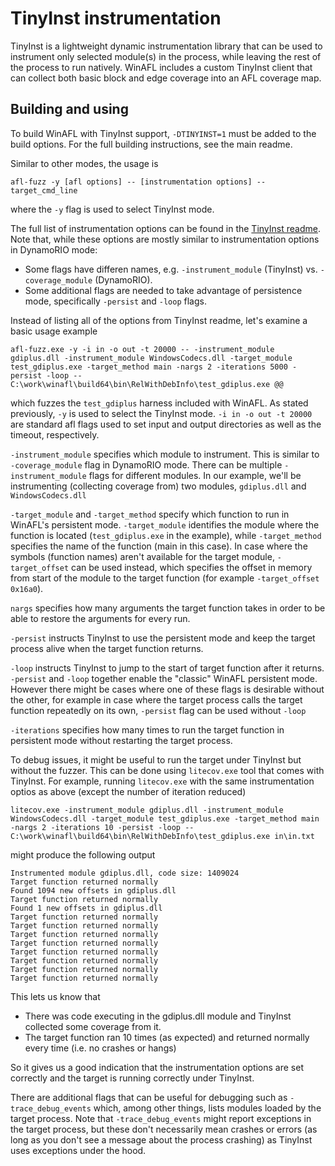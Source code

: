 # TinyInst instrumentation

TinyInst is a lightweight dynamic instrumentation library that can be used to instrument only selected module(s) in the process, while leaving the rest of the process to run natively. WinAFL includes a custom TinyInst client that can collect both basic block and edge coverage into an AFL coverage map.

## Building and using

To build WinAFL with TinyInst support, `-DTINYINST=1` must be added to the build options. For the full building instructions, see the main readme.

Similar to other modes, the usage is

```
afl-fuzz -y [afl options] -- [instrumentation options] -- target_cmd_line
```

where the `-y` flag is used to select TinyInst mode.

The full list of instrumentation options can be found in the [TinyInst readme](https://github.com/googleprojectzero/TinyInst). Note that, while these options are mostly similar to instrumentation options in DynamoRIO mode:
  - Some flags have differen names, e.g. `-instrument_module` (TinyInst) vs. `-coverage_module` (DynamoRIO).
  - Some additional flags are needed to take advantage of persistence mode, specifically `-persist` and `-loop` flags.

Instead of listing all of the options from TinyInst readme, let's examine a basic usage example

```
afl-fuzz.exe -y -i in -o out -t 20000 -- -instrument_module gdiplus.dll -instrument_module WindowsCodecs.dll -target_module test_gdiplus.exe -target_method main -nargs 2 -iterations 5000 -persist -loop -- C:\work\winafl\build64\bin\RelWithDebInfo\test_gdiplus.exe @@
```

which fuzzes the `test_gdiplus` harness included with WinAFL. As stated previously, `-y` is used to select the TinyInst mode. `-i in -o out -t 20000` are standard afl flags used to set input and output directories as well as the timeout, respectively.

`-instrument_module` specifies which module to instrument. This is similar to `-coverage_module` flag in DynamoRIO mode. There can be multiple `-instrument_module` flags for different modules. In our example, we'll be instrumenting (collecting coverage from) two modules, `gdiplus.dll` and `WindowsCodecs.dll`

`-target_module` and `-target_method` specify which function to run in WinAFL's persistent mode. `-target_module` identifies the module where the function is located (`test_gdiplus.exe` in the example), while `-target_method` specifies the name of the function (main in this case). In case where the symbols (function names) aren't available for the target module, `-target_offset` can be used instead, which specifies the offset in memory from start of the module to the target function (for example `-target_offset 0x16a0`).

`nargs` specifies how many arguments the target function takes in order to be able to restore the arguments for every run.

`-persist` instructs TinyInst to use the persistent mode and keep the target process alive when the target function returns.

`-loop` instructs TinyInst to jump to the start of target function after it returns. `-persist` and `-loop` together enable the "classic" WinAFL persistent mode. However there might be cases where one of these flags is desirable without the other, for example in case where the target process calls the target function repeatedly on its own, `-persist` flag can be used without `-loop`

`-iterations` specifies how many times to run the target function in persistent mode without restarting the target process.

To debug issues, it might be useful to run the target under TinyInst but without the fuzzer. This can be done using `litecov.exe` tool that comes with TinyInst. For example, running `litecov.exe` with the same instrumentation optios as above (except the number of iteration reduced)

```
litecov.exe -instrument_module gdiplus.dll -instrument_module WindowsCodecs.dll -target_module test_gdiplus.exe -target_method main -nargs 2 -iterations 10 -persist -loop -- C:\work\winafl\build64\bin\RelWithDebInfo\test_gdiplus.exe in\in.txt
```

might produce the following output

```
Instrumented module gdiplus.dll, code size: 1409024
Target function returned normally
Found 1094 new offsets in gdiplus.dll
Target function returned normally
Found 1 new offsets in gdiplus.dll
Target function returned normally
Target function returned normally
Target function returned normally
Target function returned normally
Target function returned normally
Target function returned normally
Target function returned normally
Target function returned normally
```

This lets us know that
 - There was code executing in the gdiplus.dll module and TinyInst collected some coverage from it.
 - The target function ran 10 times (as expected) and returned normally every time (i.e. no crashes or hangs)

So it gives us a good indication that the instrumentation options are set correctly and the target is running correctly under TinyInst.

There are additional flags that can be useful for debugging such as `-trace_debug_events` which, among other things, lists modules loaded by the target process. Note that `-trace_debug_events` might report exceptions in the target process, but these don't necessarily mean crashes or errors (as long as you don't see a message about the process crashing) as TinyInst uses exceptions under the hood.

